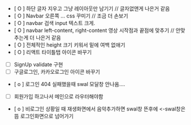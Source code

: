 - [ O ] 하단 글자 지우고 그냥 레이아웃만 남기기 // 글자없앤게 나은거 같음
- [ O ] Navbar 오른쪽 ... css 꾸미기 // 조금 더 손보기
- [ O ] navbar 검색 input 텍스트 크게.
- [ O ] navbar left-content, right-content 영상 시작점과 끝점에 맞추기 //         안맞추는게 더 나은거 같음
- [ O ] 전체적인 height 크기 키워서 밑에 여백 없애기  
- [ O ] 리액트 타이틀탭 아이콘 바꾸기 
- [ ] SignUp validate 구현
- [ ] 구글로그인, 카카오로그인 아이콘 바꾸기

- [ o ] 로그인 404 실패했을때 swal 모달창 안나옴....
- [  ] 회원가입 하고나서 메인으로 라우터해야함
- [ o ] 비로그인 상황일 때 재생화면에서 음악추가하면 swal창 뜬후에 <-swal창은 뜸 로그인화면으로  넘어가기 
